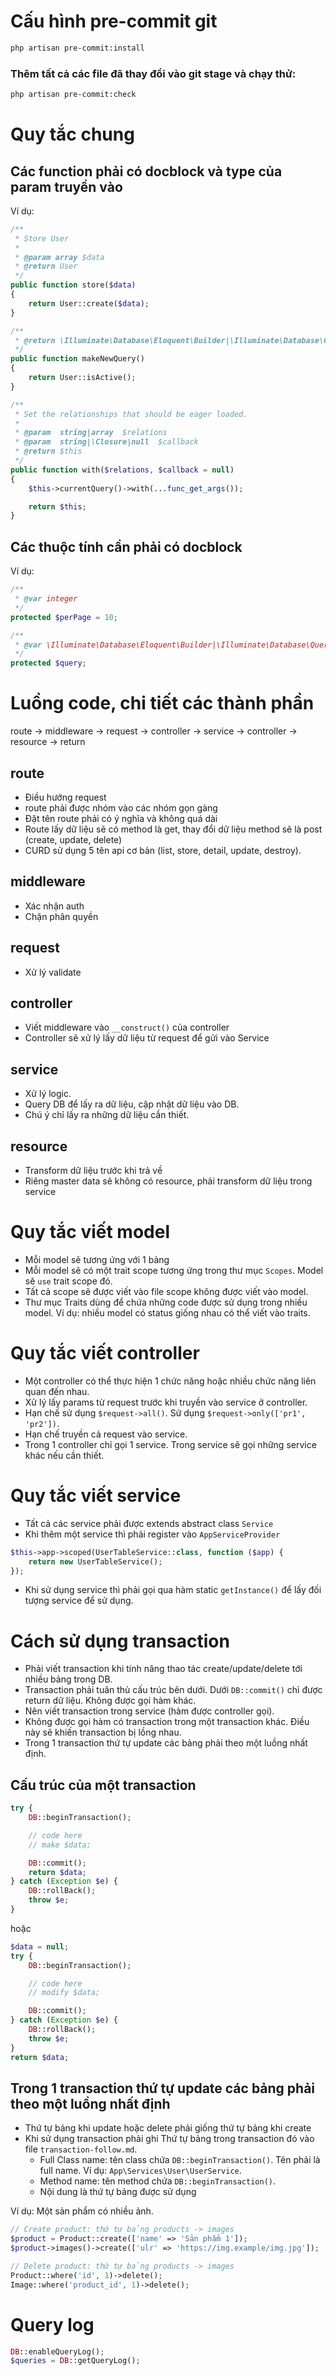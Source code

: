 # Cấu hình pre-commit git

```bash
php artisan pre-commit:install
```

### Thêm tất cả các file đã thay đổi vào git stage và chạy thử:

```bash
php artisan pre-commit:check
```

# Quy tắc chung
## Các function phải có docblock và type của param truyền vào
Ví dụ:

```php
/**
 * Store User
 *
 * @param array $data
 * @return User
 */
public function store($data)
{
    return User::create($data);
}
```

```php
/**
 * @return \Illuminate\Database\Eloquent\Builder|\Illuminate\Database\Query\Builder
 */
public function makeNewQuery()
{
    return User::isActive();
}
```

```php
/**
 * Set the relationships that should be eager loaded.
 *
 * @param  string|array  $relations
 * @param  string|\Closure|null  $callback
 * @return $this
 */
public function with($relations, $callback = null)
{
    $this->currentQuery()->with(...func_get_args());

    return $this;
}
```

## Các thuộc tính cần phải có docblock
Ví dụ:

```php
/**
 * @var integer
 */
protected $perPage = 10;
```

```php
/**
 * @var \Illuminate\Database\Eloquent\Builder|\Illuminate\Database\Query\Builder
 */
protected $query;
```

# Luồng code, chi tiết các thành phần

route -> middleware -> request -> controller -> service -> controller -> resource -> return


## route

- Điều hướng request
- route phải được nhóm vào các nhóm gọn gàng
- Đặt tên route phải có ý nghĩa và không quá dài
- Route lấy dữ liệu sẽ có method là get, thay đổi dữ liệu method sẽ là post (create, update, delete)
- CURD sử dụng 5 tên api cơ bản (list, store, detail, update, destroy).

## middleware

- Xác nhận auth
- Chặn phân quyền

## request

- Xử lý validate

## controller

- Viết middleware vào `__construct()` của controller
- Controller sẽ xử lý lấy dữ liệu từ request để gửi vào Service

## service

- Xử lý logic.
- Query DB để lấy ra dữ liệu, cập nhật dữ liệu vào DB.
- Chú ý chỉ lấy ra những dữ liệu cần thiết.

## resource

- Transform dữ liệu trước khi trả về
- Riêng master data sẽ không có resource, phải transform dữ liệu trong service

# Quy tắc viết model

- Mỗi model sẽ tương ứng với 1 bảng
- Mỗi model sẽ có một trait scope tương ứng trong thư mục `Scopes`. Model sẽ `use` trait scope đó.
- Tất cả scope sẽ được viết vào file scope không được viết vào model.
- Thư mục Traits dùng để chứa những code được sử dụng trong nhiều model. Ví dụ: nhiều model có status giống nhau có thể viết vào traits.

# Quy tắc viết controller

- Một controller có thể thực hiện 1 chức năng hoặc nhiều chức năng liên quan đến nhau.
- Xử lý lấy params từ request trước khi truyền vào service ở controller.
- Hạn chế sử dụng `$request->all()`. Sử dụng `$request->only(['pr1', 'pr2'])`.
- Hạn chế truyền cả request vào service.
- Trong 1 controller chỉ gọi 1 service. Trong service sẽ gọi những service khác nếu cần thiết.

# Quy tắc viết service

- Tất cả các service phải được extends abstract class `Service`
- Khi thêm một service thì phải register vào `AppServiceProvider`

```php
$this->app->scoped(UserTableService::class, function ($app) {
    return new UserTableService();
});
```

- Khi sử dụng service thì phải gọi qua hàm static `getInstance()` để lấy đối tượng service để sử dụng.

# Cách sử dụng transaction

- Phải viết transaction khi tính năng thao tác create/update/delete tới nhiều bảng trong DB.
- Transaction phải tuân thủ cấu trúc bên dưới. Dưới `DB::commit()` chỉ được return dữ liệu. Không được gọi hàm khác.
- Nên viết transaction trong service (hàm được controller gọi).
- Không được gọi hàm có transaction trong một transaction khác. Điều này sẽ khiến transaction bị lồng nhau.
- Trong 1 transaction thứ tự update các bảng phải theo một luồng nhất định.

## Cấu trúc của một transaction

```php
try {
    DB::beginTransaction();

    // code here
    // make $data;

    DB::commit();
    return $data;
} catch (Exception $e) {
    DB::rollBack();
    throw $e;
}
```

hoặc

```php
$data = null;
try {
    DB::beginTransaction();

    // code here
    // modify $data;

    DB::commit();
} catch (Exception $e) {
    DB::rollBack();
    throw $e;
}
return $data;
```

## Trong 1 transaction thứ tự update các bảng phải theo một luồng nhất định

- Thứ tự bảng khi update hoặc delete phải giống thứ tự bảng khi create
- Khi sử dụng transaction phải ghi Thứ tự bảng trong transaction đó vào file `transaction-follow.md`.
    - Full Class name: tên class chứa `DB::beginTransaction()`. Tên phải là full name. Ví dụ: `App\Services\User\UserService`.
    - Method name: tên method chứa `DB::beginTransaction()`.
    - Nội dung là thứ tự bảng được sử dụng

Ví dụ: Một sản phẩm có nhiều ảnh.

```php
// Create product: thứ tự bảng products -> images
$product = Product::create(['name' => 'Sản phẩm 1']);
$product->images()->create(['ulr' => 'https://img.example/img.jpg']);

// Delete product: thứ tự bảng products -> images
Product::where('id', 1)->delete();
Image::where('product_id', 1)->delete();
```

# Query log
```php
DB::enableQueryLog();
$queries = DB::getQueryLog();
```
